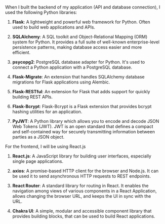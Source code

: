 When I built the backend of my application (API and database connection), I used the following Python libraries:

1. **Flask**: A lightweight and powerful web framework for Python. Often used to build web applications and APIs.

2. **SQLAlchemy**: A SQL toolkit and Object-Relational Mapping (ORM) system for Python. It provides a full suite of well-known enterprise-level persistence patterns, making database access easier and more efficient.

3. **psycopg2**: PostgreSQL database adapter for Python. It's used to connect a Python application with a PostgreSQL database.

4. **Flask-Migrate**: An extension that handles SQLAlchemy database migrations for Flask applications using Alembic.

5. **Flask-RESTful**: An extension for Flask that adds support for quickly building REST APIs.

6. **Flask-Bcrypt**: Flask-Bcrypt is a Flask extension that provides bcrypt hashing utilities for an application.

7. **PyJWT**: A Python library which allows you to encode and decode JSON Web Tokens (JWT). JWT is an open standard that defines a compact and self-contained way for securely transmitting information between parties as a JSON object.

For the frontend, I will be using React.js

1. **React.js**: A JavaScript library for building user interfaces, especially single page applications.

2. **axios**: A promise-based HTTP client for the browser and Node.js. It can be used it to send asynchronous HTTP requests to REST endpoints.

3. **React Router**: A standard library for routing in React. It enables the navigation among views of various components in a React Application, allows changing the browser URL, and keeps the UI in sync with the URL.

4. **Chakra UI**: A simple, modular and accessible component library that provides building blocks, that can be used to build React applications.
